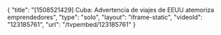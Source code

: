 {
    "title": "[1508521429] Cuba: Advertencia de viajes de EEUU atemoriza emprendedores",
    "type": "solo",
    "layout": "iframe-static",
    "videoId": "123185761",
    "url": "\/tvpembed\/123185761"
}